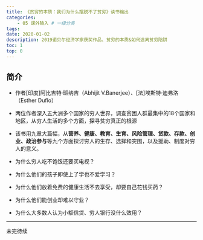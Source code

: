 ```yaml
---
title: 《贫穷的本质：我们为什么摆脱不了贫穷》读书输出
categories:
    - 05 课外输入 # 一级分类
tags:
date: 2020-01-02
description: 2019诺贝尔经济学家获奖作品、贫穷的本质&如何逃离贫穷陷阱
toc: 1
top: 0
---
```


## 简介
- 作者[印度]阿比吉特·班纳吉（Abhijit V.Banerjee）、[法]埃斯特·迪弗洛 （Esther Duflo）
- 两位作者深入五大洲多个国家的穷人世界，调查贫困人群最集中的18个国家和地区，从穷人生活的多个方面，探寻贫穷真正的根源
- 该书用九章大篇幅，从**营养、健康、教育、生育、风险管理、贷款、存款、创业、政治参与**等九个方面探讨穷人的生存、选择和突围，以及援助、制度对穷人的意义。

- 为什么穷人吃不饱饭还要买电视？
- 为什么他们的孩子即使上了学也不爱学习？
- 为什么他们放着免费的健康生活不去享受，却要自己花钱买药？
- 为什么他们能创业却难以守业？
- 为什么大多数人认为小额信贷、穷人银行没什么效用？


---
未完待续
